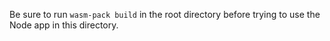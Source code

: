 Be sure to run `wasm-pack build` in the root directory before trying to use
the Node app in this directory.
